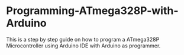 # Programming-ATmega328P-with-Arduino
This is a step by step guide on how to program a ATmega328P Microcontroller using Arduino IDE with Arduino as programmer.
